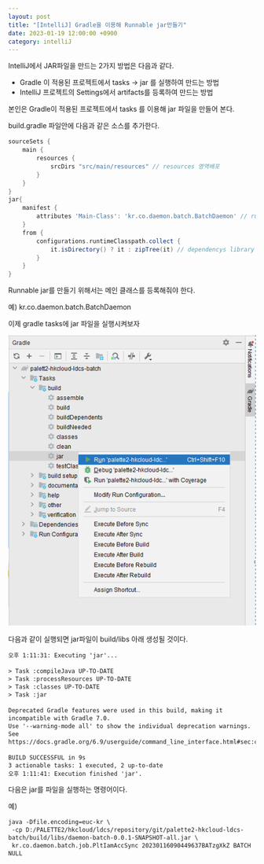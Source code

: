 ```yaml
---
layout: post
title: "[IntelliJ] Gradle을 이용해 Runnable jar만들기"
date: 2023-01-19 12:00:00 +0900
category: intelliJ
---
```


IntelliJ에서 JAR파일을 만드는 2가지 방법은 다음과 같다.
- Gradle 이 적용된 프로젝트에서 tasks → jar 를 실행하여 만드는 방법
- IntelliJ 프로젝트의 Settings에서 artifacts를 등록하여 만드는 방법

본인은 Gradle이 적용된 프로젝트에서 tasks 를 이용해 jar 파일을 만들어 본다.

build.gradle 파일안에 다음과 같은 소스를 추가한다.

```gradle
sourceSets {
    main {
        resources {
            srcDirs "src/main/resources" // resources 영역배포
        }
    }
}
jar{
    manifest {
        attributes 'Main-Class': 'kr.co.daemon.batch.BatchDaemon' // runnable class 파일
    }
    from {
        configurations.runtimeClasspath.collect {
            it.isDirectory() ? it : zipTree(it) // dependencys library 추가
        }
    }
}
```

Runnable jar를 만들기 위해서는 메인 클래스를 등록해줘야 한다.

예) kr.co.daemon.batch.BatchDaemon

이제 gradle tasks에 jar 파일을 실행시켜보자

![alt text](/public/img/IntelliJ_06.png)

다음과 같이 실행되면 jar파일이 build/libs 아래 생성될 것이다.

```console
오후 1:11:31: Executing 'jar'...

> Task :compileJava UP-TO-DATE
> Task :processResources UP-TO-DATE
> Task :classes UP-TO-DATE
> Task :jar

Deprecated Gradle features were used in this build, making it incompatible with Gradle 7.0.
Use '--warning-mode all' to show the individual deprecation warnings.
See https://docs.gradle.org/6.9/userguide/command_line_interface.html#sec:command_line_warnings

BUILD SUCCESSFUL in 9s
3 actionable tasks: 1 executed, 2 up-to-date
오후 1:11:41: Execution finished 'jar'.

```

다음은 jar를 파일을 실행하는 명령어이다.

예)
```console
java -Dfile.encoding=euc-kr \
 -cp D:/PALETTE2/hkcloud/ldcs/repository/git/palette2-hkcloud-ldcs-batch/build/libs/daemon-batch-0.0.1-SNAPSHOT-all.jar \
 kr.co.daemon.batch.job.PltIamAccSync 20230116090449637BATzgXkZ BATCH NULL
```